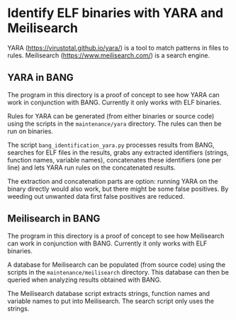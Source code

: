 # Identify ELF binaries with YARA and Meilisearch

YARA (<https://virustotal.github.io/yara/>) is a tool to match patterns in
files to rules. Meilisearch (<https://www.meilisearch.com/>) is a search
engine.

## YARA in BANG

The program in this directory is a proof of concept to see how YARA can work
in conjunction with BANG. Currently it only works with ELF binaries.

Rules for YARA can be generated (from either binaries or source code) using
the scripts in the `maintenance/yara` directory. The rules can then be run
on binaries.

The script `bang_identification_yara.py` processes results from BANG, searches
for ELF files in the results, grabs any extracted identifiers (strings, function
names, variable names), concatenates these identifiers (one per line) and lets
YARA run rules on the concatenated results.

The extraction and concatenation parts are option: running YARA on the binary
directly would also work, but there might be some false positives. By weeding
out unwanted data first false positives are reduced.

## Meilisearch in BANG

The program in this directory is a proof of concept to see how Meilisearch can
work in conjunction with BANG. Currently it only works with ELF binaries.

A database for Meilisearch can be populated (from source code) using the
scripts in the `maintenance/meilisearch` directory. This database can then be
queried when analyzing results obtained with BANG.

The Meilisearch database script extracts strings, function names and variable
names to put into Meilisearch. The search script only uses the strings.
